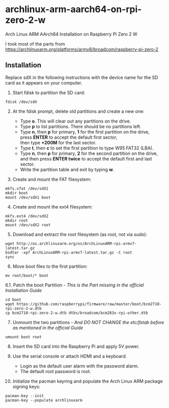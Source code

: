 # archlinux-arm-aarch64-on-rpi-zero-2-w
Arch Linux ARM AArch64 Installation on Raspberry Pi Zero 2 W 

I took most of the parts from https://archlinuxarm.org/platforms/armv8/broadcom/raspberry-pi-zero-2

## Installation

Replace sdX in the following instructions with the device name for the SD card as it appears on your computer.

1. Start fdisk to partition the SD card:

```
fdisk /dev/sdX
```

2. At the fdisk prompt, delete old partitions and create a new one:  
    - Type **o**. This will clear out any partitions on the drive.  
    - Type **p** to list partitions. There should be no partitions left.  
    - Type **n**, then **p** for primary, **1** for the first partition on the drive,  
      press **ENTER** to accept the default first sector,  
      then type **+200M** for the last sector.  
    - Type **t**, then **c** to set the first partition to type W95 FAT32 (LBA).  
    - Type **n**, then **p** for primary, **2** for the second partition on the drive,   
      and then press **ENTER twice** to accept the default first and last sector.  
    - Write the partition table and exit by typing **w**.  

3. Create and mount the FAT filesystem:

```
mkfs.vfat /dev/sdX1
mkdir boot
mount /dev/sdX1 boot
```

4. Create and mount the ext4 filesystem:

```
mkfs.ext4 /dev/sdX2
mkdir root
mount /dev/sdX2 root
```

5. Download and extract the root filesystem (as root, not via sudo):

```
wget http://os.archlinuxarm.org/os/ArchLinuxARM-rpi-armv7-latest.tar.gz
bsdtar -xpf ArchLinuxARM-rpi-armv7-latest.tar.gz -C root
sync
```

6. Move boot files to the first partition:

```
mv root/boot/* boot
```

6.1. Patch the boot Partition - *This is the Part missing in the official Installation Guide*

```
cd boot
wget https://github.com/raspberrypi/firmware/raw/master/boot/bcm2710-rpi-zero-2-w.dtb
cp bcm2710-rpi-zero-2-w.dtb dtbs/broadcom/bcm283x-rpi-other.dtb
```

7. Unmount the two partitions - *And DO NOT CHANGE the etc/fstab before as mentioned in the official Guide*

```
umount boot root
```

8. Insert the SD card into the Raspberry Pi and apply 5V power.

9. Use the serial console or attach HDMI and a keyboard.
    - Login as the default user alarm with the password alarm.
    - The default root password is root.

10. Initialize the pacman keyring and populate the Arch Linux ARM package signing keys:

```
pacman-key --init
pacman-key --populate archlinuxarm
```
